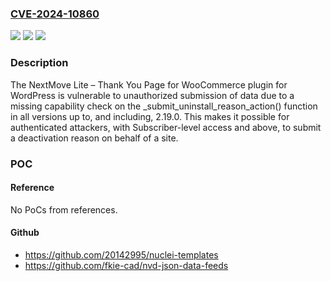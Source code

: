 ### [CVE-2024-10860](https://cve.mitre.org/cgi-bin/cvename.cgi?name=CVE-2024-10860)
![](https://img.shields.io/static/v1?label=Product&message=NextMove%20Lite%20%E2%80%93%20Thank%20You%20Page%20for%20WooCommerce&color=blue)
![](https://img.shields.io/static/v1?label=Version&message=*%3C%3D%202.19.0%20&color=brighgreen)
![](https://img.shields.io/static/v1?label=Vulnerability&message=CWE-862%20Missing%20Authorization&color=brighgreen)

### Description

The NextMove Lite – Thank You Page for WooCommerce plugin for WordPress is vulnerable to unauthorized submission of data due to a missing capability check on the _submit_uninstall_reason_action() function in all versions up to, and including, 2.19.0. This makes it possible for authenticated attackers, with Subscriber-level access and above, to submit a deactivation reason on behalf of a site.

### POC

#### Reference
No PoCs from references.

#### Github
- https://github.com/20142995/nuclei-templates
- https://github.com/fkie-cad/nvd-json-data-feeds

